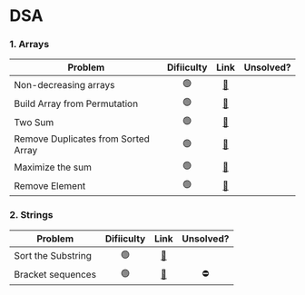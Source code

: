 # DSA

### 1. Arrays
| Problem                |Difiiculty| Link           | Unsolved? |
| ---------------------- |:-------------:|:-------------:|:-------------:|
| Non-decreasing arrays  |🟢| [🔗](https://www.hackerearth.com/practice/data-structures/arrays/1-d/practice-problems/algorithm/make-it-non-decreasing-7d3391fd/) ||
| Build Array from Permutation  |🟢| [🔗](https://leetcode.com/problems/build-array-from-permutation/) ||
| Two Sum  |🟢| [🔗](https://leetcode.com/problems/two-sum/) ||
| Remove Duplicates from Sorted Array  |🟢| [🔗](https://leetcode.com/problems/remove-duplicates-from-sorted-array/) ||
| Maximize the sum  |🟢| [🔗](https://www.hackerearth.com/practice/data-structures/arrays/1-d/practice-problems/algorithm/maximize-sum-0423b95e/) ||
| Remove Element  |🟢| [🔗](https://leetcode.com/problems/remove-element/) ||


### 2. Strings
| Problem                |Difiiculty| Link           | Unsolved? |
| ---------------------- |:-------------:|:-------------:|:-------------:|
| Sort the Substring  |🟢| [🔗](https://www.hackerearth.com/practice/algorithms/string-algorithm/basics-of-string-manipulation/tutorial/) ||
| Bracket sequences  |🟢| [🔗](https://www.hackerearth.com/practice/data-structures/arrays/1-d/practice-problems/algorithm/bracket-sequence-1-40eab940/) |⛔|
